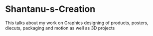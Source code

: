 # Shantanu-s-Creation
This talks about my work on Graphics designing of products, posters, diecuts, packaging and motion as well as 3D projects
